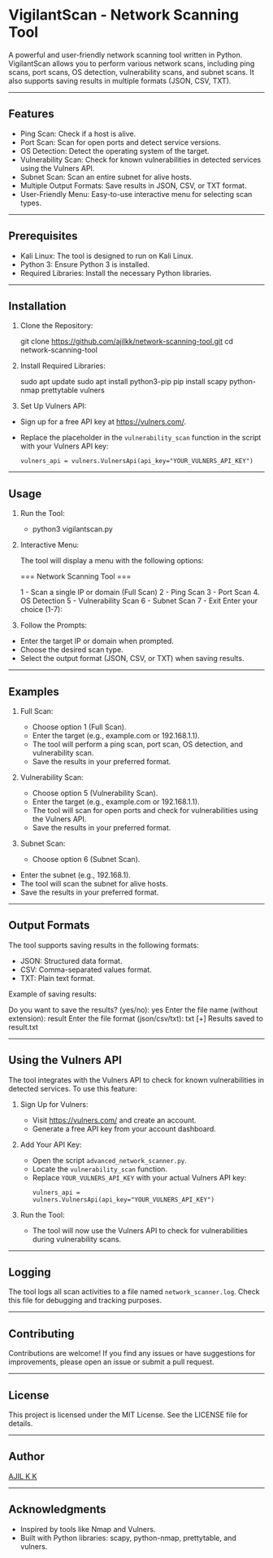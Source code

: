 VigilantScan - Network Scanning Tool
====================================

A powerful and user-friendly network scanning tool written in Python. VigilantScan allows you to perform various network scans, including ping scans, port scans, OS detection, vulnerability scans, and subnet scans. It also supports saving results in multiple formats (JSON, CSV, TXT).

---

Features
--------
- Ping Scan: Check if a host is alive.
- Port Scan: Scan for open ports and detect service versions.
- OS Detection: Detect the operating system of the target.
- Vulnerability Scan: Check for known vulnerabilities in detected services using the Vulners API.
- Subnet Scan: Scan an entire subnet for alive hosts.
- Multiple Output Formats: Save results in JSON, CSV, or TXT format.
- User-Friendly Menu: Easy-to-use interactive menu for selecting scan types.

---

Prerequisites
-------------
- Kali Linux: The tool is designed to run on Kali Linux.
- Python 3: Ensure Python 3 is installed.
- Required Libraries: Install the necessary Python libraries.

---

Installation
------------
1. Clone the Repository:

   git clone https://github.com/ajilkk/network-scanning-tool.git
   cd network-scanning-tool
   
2. Install Required Libraries:

   sudo apt update
   sudo apt install python3-pip
   pip install scapy python-nmap prettytable vulners

3. Set Up Vulners API:
   
  - Sign up for a free API key at https://vulners.com/.
  - Replace the placeholder in the `vulnerability_scan` function in the script with your Vulners API key:
    
    ```
    vulners_api = vulners.VulnersApi(api_key="YOUR_VULNERS_API_KEY")
    ```
---

Usage
-----

1. Run the Tool:

   - python3 vigilantscan.py
   
2. Interactive Menu:

   The tool will display a menu with the following options:
   
   === Network Scanning Tool ===

    1 - Scan a single IP or domain (Full Scan)
    2 - Ping Scan
    3 - Port Scan
    4. OS Detection
    5 - Vulnerability Scan
    6 - Subnet Scan
    7 - Exit
    Enter your choice (1-7):
   
4. Follow the Prompts:
   
  - Enter the target IP or domain when prompted.
  - Choose the desired scan type.
  - Select the output format (JSON, CSV, or TXT) when saving results.
---

Examples
--------

1. Full Scan:

   - Choose option 1 (Full Scan).
   - Enter the target (e.g., example.com or 192.168.1.1).
   - The tool will perform a ping scan, port scan, OS detection, and vulnerability scan.
   - Save the results in your preferred format.

2. Vulnerability Scan:
   
   - Choose option 5 (Vulnerability Scan).
   - Enter the target (e.g., example.com or 192.168.1.1).
   - The tool will scan for open ports and check for vulnerabilities using the Vulners API.
   - Save the results in your preferred format.

4. Subnet Scan:
   
   - Choose option 6 (Subnet Scan).
  - Enter the subnet (e.g., 192.168.1).
  - The tool will scan the subnet for alive hosts.
  - Save the results in your preferred format.

---

Output Formats
--------------

The tool supports saving results in the following formats:
- JSON: Structured data format.
- CSV: Comma-separated values format.
- TXT: Plain text format.

Example of saving results:

  Do you want to save the results? (yes/no): yes
  Enter the file name (without extension): result 
  Enter the file format (json/csv/txt): txt
  [+] Results saved to result.txt


---

Using the Vulners API
---------------------

The tool integrates with the Vulners API to check for known vulnerabilities in detected services. To use this feature:

1. Sign Up for Vulners:
   
   - Visit https://vulners.com/ and create an account.
   - Generate a free API key from your account dashboard.

3. Add Your API Key:
   
   - Open the script `advanced_network_scanner.py`.
   - Locate the `vulnerability_scan` function.
   - Replace `YOUR_VULNERS_API_KEY` with your actual Vulners API key:
     ```
     vulners_api = vulners.VulnersApi(api_key="YOUR_VULNERS_API_KEY")
     ```

4. Run the Tool:
   
   - The tool will now use the Vulners API to check for vulnerabilities during vulnerability scans.

---

Logging
-------
The tool logs all scan activities to a file named `network_scanner.log`. Check this file for debugging and tracking purposes.

---

Contributing
------------
Contributions are welcome! If you find any issues or have suggestions for improvements, please open an issue or submit a pull request.

---

License
-------
This project is licensed under the MIT License. See the LICENSE file for details.

---

Author
------
[AJIL K K](https://github.com/ajilkk)

---

Acknowledgments
---------------
- Inspired by tools like Nmap and Vulners.
- Built with Python libraries: scapy, python-nmap, prettytable, and vulners.
